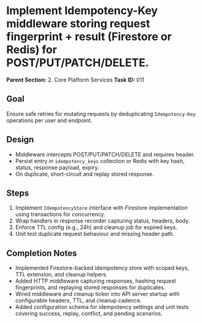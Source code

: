 # Implement Idempotency-Key middleware storing request fingerprint + result (Firestore or Redis) for POST/PUT/PATCH/DELETE.

**Parent Section:** 2. Core Platform Services
**Task ID:** 011

## Goal
Ensure safe retries for mutating requests by deduplicating `Idempotency-Key` operations per user and endpoint.

## Design
- Middleware intercepts POST/PUT/PATCH/DELETE and requires header.
- Persist entry in `idempotency_keys` collection or Redis with key hash, status, response payload, expiry.
- On duplicate, short-circuit and replay stored response.

## Steps
1. Implement `IdempotencyStore` interface with Firestore implementation using transactions for concurrency.
2. Wrap handlers in response recorder capturing status, headers, body.
3. Enforce TTL config (e.g., 24h) and cleanup job for expired keys.
4. Unit test duplicate request behaviour and missing header path.

## Completion Notes
- Implemented Firestore-backed idempotency store with scoped keys, TTL extension, and cleanup helpers.
- Added HTTP middleware capturing responses, hashing request fingerprints, and replaying stored responses for duplicates.
- Wired middleware and cleanup ticker into API server startup with configurable headers, TTL, and cleanup cadence.
- Added configuration schema for idempotency settings and unit tests covering success, replay, conflict, and pending scenarios.

